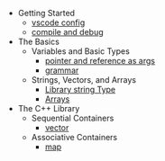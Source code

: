 - Getting Started
  - [vscode config](docs/vscode.md)
  - [compile and debug](docs/C++编译compile与调试debug.md)
- The Basics
  - Variables and Basic Types
    - [pointer and reference as args](docs/pointer_and_reference_as_args.md)
    - [grammar](docs/grammar.md)
  - Strings, Vectors, and Arrays
    - [Library string Type](docs/library_string_type.md)
    - [Arrays](docs/arrays.md)
- The C++ Library
  - Sequential Containers
    - [vector](docs/stl-vector.md)
  - Associative Containers
    - [map](docs/stl-map.md)